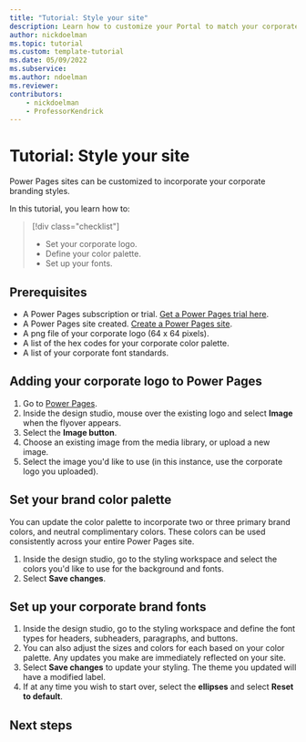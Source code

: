 ```yaml
---
title: "Tutorial: Style your site"
description: Learn how to customize your Portal to match your corporate brand.
author: nickdoelman
ms.topic: tutorial
ms.custom: template-tutorial
ms.date: 05/09/2022
ms.subservice:
ms.author: ndoelman 
ms.reviewer: 
contributors:
    - nickdoelman
    - ProfessorKendrick
---
```


# Tutorial: Style your site 

Power Pages sites can be customized to incorporate your corporate branding styles.

In this tutorial, you learn how to:

> [!div class="checklist"]
> * Set your corporate logo.
> * Define your color palette.
> * Set up your fonts.

## Prerequisites

- A Power Pages subscription or trial. [Get a Power Pages trial here](trial-signup.md).
- A Power Pages site created. [Create a Power Pages site](create-manage.md).
- A png file of your corporate logo (64 x 64 pixels).
- A list of the hex codes for your corporate color palette.
- A list of your corporate font standards.

## Adding your corporate logo to Power Pages

1. Go to [Power Pages](https://make.powerpages.microsoft.com/).
1. Inside the design studio, mouse over the existing logo and select **Image** when the flyover appears.
1. Select the **Image button**.
1. Choose an existing image from the media library, or upload a new image.
1. Select the image you'd like to use (in this instance, use the corporate logo you uploaded).

## Set your brand color palette

You can update the color palette to incorporate two or three primary brand colors, and neutral complimentary colors.  These colors can be used consistently across your entire Power Pages site.

1. Inside the design studio, go to the styling workspace and select the colors you'd like to use for the background and fonts.
1. Select **Save changes**.
 
## Set up your corporate brand fonts

1. Inside the design studio, go to the styling workspace and define the font types for headers, subheaders, paragraphs, and buttons.
1. You can also adjust the sizes and colors for each based on your color palette. Any updates you make are immediately reflected on your site.
1. Select **Save changes** to update your styling.  The theme you updated will have a modified label.
1. If at any time you wish to start over, select the **ellipses** and select **Reset to default**.

## Next steps
